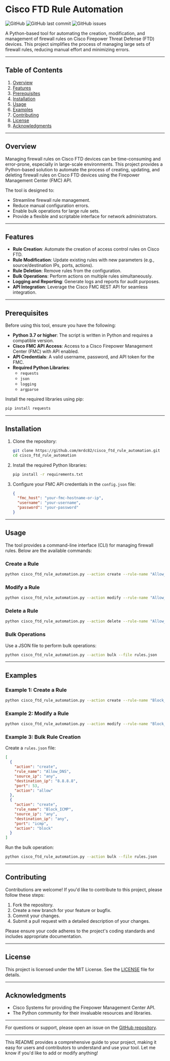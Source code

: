 
# Cisco FTD Rule Automation

![GitHub](https://img.shields.io/github/license/mrdc82/cisco_ftd_rule_automation)
![GitHub last commit](https://img.shields.io/github/last-commit/mrdc82/cisco_ftd_rule_automation)
![GitHub issues](https://img.shields.io/github/issues/mrdc82/cisco_ftd_rule_automation)

A Python-based tool for automating the creation, modification, and management of firewall rules on Cisco Firepower Threat Defense (FTD) devices. This project simplifies the process of managing large sets of firewall rules, reducing manual effort and minimizing errors.

---

## Table of Contents

1. [Overview](#overview)
2. [Features](#features)
3. [Prerequisites](#prerequisites)
4. [Installation](#installation)
5. [Usage](#usage)
6. [Examples](#examples)
7. [Contributing](#contributing)
8. [License](#license)
9. [Acknowledgments](#acknowledgments)

---

## Overview

Managing firewall rules on Cisco FTD devices can be time-consuming and error-prone, especially in large-scale environments. This project provides a Python-based solution to automate the process of creating, updating, and deleting firewall rules on Cisco FTD devices using the Firepower Management Center (FMC) API.

The tool is designed to:
- Streamline firewall rule management.
- Reduce manual configuration errors.
- Enable bulk operations for large rule sets.
- Provide a flexible and scriptable interface for network administrators.

---

## Features

- **Rule Creation**: Automate the creation of access control rules on Cisco FTD.
- **Rule Modification**: Update existing rules with new parameters (e.g., source/destination IPs, ports, actions).
- **Rule Deletion**: Remove rules from the configuration.
- **Bulk Operations**: Perform actions on multiple rules simultaneously.
- **Logging and Reporting**: Generate logs and reports for audit purposes.
- **API Integration**: Leverage the Cisco FMC REST API for seamless integration.

---

## Prerequisites

Before using this tool, ensure you have the following:

- **Python 3.7 or higher**: The script is written in Python and requires a compatible version.
- **Cisco FMC API Access**: Access to a Cisco Firepower Management Center (FMC) with API enabled.
- **API Credentials**: A valid username, password, and API token for the FMC.
- **Required Python Libraries**:
  - `requests`
  - `json`
  - `logging`
  - `argparse`

Install the required libraries using pip:
```bash
pip install requests
```

---

## Installation

1. Clone the repository:
   ```bash
   git clone https://github.com/mrdc82/cisco_ftd_rule_automation.git
   cd cisco_ftd_rule_automation
   ```

2. Install the required Python libraries:
   ```bash
   pip install -r requirements.txt
   ```

3. Configure your FMC API credentials in the `config.json` file:
   ```json
   {
     "fmc_host": "your-fmc-hostname-or-ip",
     "username": "your-username",
     "password": "your-password"
   }
   ```

---

## Usage

The tool provides a command-line interface (CLI) for managing firewall rules. Below are the available commands:

### Create a Rule
```bash
python cisco_ftd_rule_automation.py --action create --rule-name "Allow_HTTP" --source-ip "192.168.1.0/24" --destination-ip "10.0.0.1" --port 80 --action allow
```

### Modify a Rule
```bash
python cisco_ftd_rule_automation.py --action modify --rule-name "Allow_HTTP" --new-destination-ip "10.0.0.2"
```

### Delete a Rule
```bash
python cisco_ftd_rule_automation.py --action delete --rule-name "Allow_HTTP"
```

### Bulk Operations
Use a JSON file to perform bulk operations:
```bash
python cisco_ftd_rule_automation.py --action bulk --file rules.json
```

---

## Examples

### Example 1: Create a Rule
```bash
python cisco_ftd_rule_automation.py --action create --rule-name "Block_SSH" --source-ip "any" --destination-ip "192.168.1.10" --port 22 --action block
```

### Example 2: Modify a Rule
```bash
python cisco_ftd_rule_automation.py --action modify --rule-name "Block_SSH" --new-action allow
```

### Example 3: Bulk Rule Creation
Create a `rules.json` file:
```json
[
  {
    "action": "create",
    "rule_name": "Allow_DNS",
    "source_ip": "any",
    "destination_ip": "8.8.8.8",
    "port": 53,
    "action": "allow"
  },
  {
    "action": "create",
    "rule_name": "Block_ICMP",
    "source_ip": "any",
    "destination_ip": "any",
    "port": "icmp",
    "action": "block"
  }
]
```
Run the bulk operation:
```bash
python cisco_ftd_rule_automation.py --action bulk --file rules.json
```

---

## Contributing

Contributions are welcome! If you'd like to contribute to this project, please follow these steps:

1. Fork the repository.
2. Create a new branch for your feature or bugfix.
3. Commit your changes.
4. Submit a pull request with a detailed description of your changes.

Please ensure your code adheres to the project's coding standards and includes appropriate documentation.

---

## License

This project is licensed under the MIT License. See the [LICENSE](LICENSE) file for details.

---

## Acknowledgments

- Cisco Systems for providing the Firepower Management Center API.
- The Python community for their invaluable resources and libraries.

---

For questions or support, please open an issue on the [GitHub repository](https://github.com/mrdc82/cisco_ftd_rule_automation/issues).

---

This README provides a comprehensive guide to your project, making it easy for users and contributors to understand and use your tool. Let me know if you'd like to add or modify anything!
